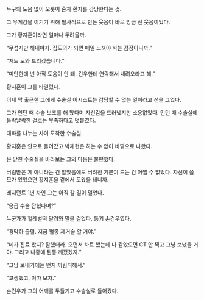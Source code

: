 누구의 도움 없이 오롯이 혼자 환자를 감당한다는 것.

그 무게감을 이기기 위해 필사적으로 만든 웃음이 바로 방금 전 웃음이었다.

그가 황지훈이라면 얼마나 두려울까.

“무섭지만 해내야지. 집도의가 되면 매일 느껴야 하는 감정이니까.”

“저도 도와 드리겠습니다.”

“미안한데 넌 아직 도움이 안 돼. 건우한테 연락해서 내려오라고 해.”

황지훈이 그를 타일렀다.

이제 막 출근한 그에게 수술실 어시스트는 감당할 수 없는 일이라고 선을 그었다.

그가 인턴 때 수술 보조를 해 봤다며 자신감을 드러냈지만 소용없었다. 인턴 때 수술실에 들락날락한 걸로는 부족하다고 덧붙였다.

대화를 나누는 사이 도착한 수술실.

황지훈은 안으로 들어갔고 박재현은 하는 수 없이 바깥으로 나왔다.

문 닫힌 수술실을 바라보는 그의 마음은 불편했다.

버림받은 게 아니라는 건 알았음에도 버려진 기분이 드는 건 어쩔 수 없었다. 자신이 쓸모가 있었으면 황지훈을 곁에서 도왔을 테니까.

레지던트 1년 차인 그는 아직 갈 길이 멀었다.

“응급 수술 잡혔다며?”

누군가가 헐레벌떡 달려와 말을 걸었다. 동기 손건우였다.

“경막하 출혈. 지금 혈종 제거술 할 거야.”

“네가 진료 봤지? 잘했더라. 오면서 차트 봤는데 나 같았으면 CT 안 찍고 그냥 보냈을 거야. 그리고 나중에 된통 깨졌겠지.”

“그냥 보내기에는 왠지 꺼림칙해서.”

“고생했고, 이따 보자.”

손건우가 그의 어깨를 두들기고 수술실로 들어갔다.